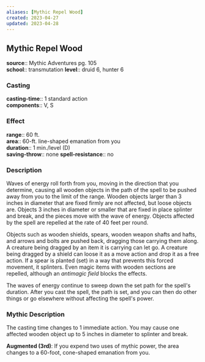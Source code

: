```yaml
---
aliases: [Mythic Repel Wood]
created: 2023-04-27
updated: 2023-04-28
---
```


## Mythic Repel Wood

**source**:: Mythic Adventures pg. 105  
**school**:: transmutation
**level**:: druid 6, hunter 6

### Casting

**casting-time**:: 1 standard action  
**components**:: V, S

### Effect

**range**:: 60 ft.  
**area**:: 60-ft. line-shaped emanation from you  
**duration**:: 1 min./level (D)  
**saving-throw**:: none
**spell-resistance**:: no

### Description

Waves of energy roll forth from you, moving in the direction that you determine, causing all wooden objects in the path of the spell to be pushed away from you to the limit of the range. Wooden objects larger than 3 inches in diameter that are fixed firmly are not affected, but loose objects are. Objects 3 inches in diameter or smaller that are fixed in place splinter and break, and the pieces move with the wave of energy. Objects affected by the spell are repelled at the rate of 40 feet per round.  
  
Objects such as wooden shields, spears, wooden weapon shafts and hafts, and arrows and bolts are pushed back, dragging those carrying them along. A creature being dragged by an item it is carrying can let go. A creature being dragged by a shield can loose it as a move action and drop it as a free action. If a spear is planted (set) in a way that prevents this forced movement, it splinters. Even magic items with wooden sections are repelled, although an *antimagic field* blocks the effects.  
  
The waves of energy continue to sweep down the set path for the spell's duration. After you cast the spell, the path is set, and you can then do other things or go elsewhere without affecting the spell's power.

### Mythic Description

The casting time changes to 1 immediate action. You may cause one affected wooden object up to 5 inches in diameter to splinter and break.  
  
**Augmented (3rd)**: If you expend two uses of mythic power, the area changes to a 60-foot, cone-shaped emanation from you.
